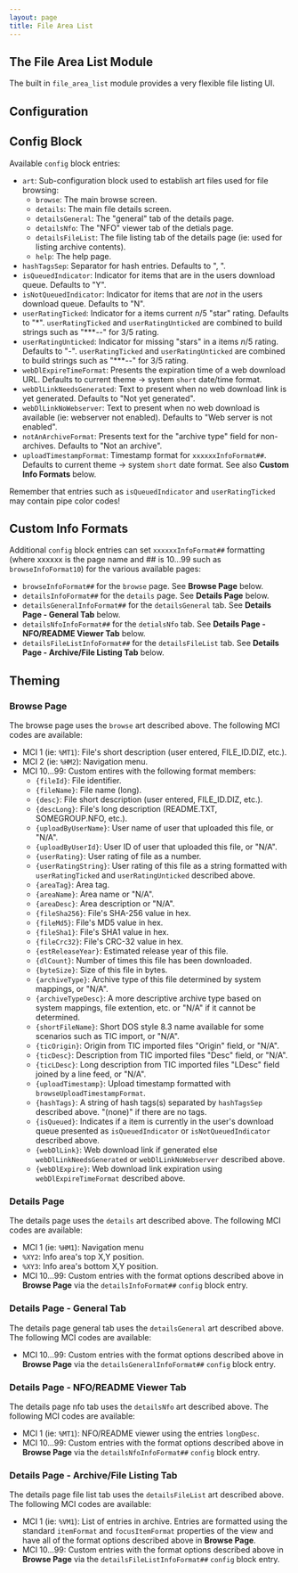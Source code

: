 ```yaml
---
layout: page
title: File Area List
---
```

## The File Area List Module
The built in `file_area_list` module provides a very flexible file listing UI.

## Configuration
## Config Block
Available `config` block entries:
* `art`: Sub-configuration block used to establish art files used for file browsing:
    * `browse`: The main browse screen.
    * `details`: The main file details screen.
    * `detailsGeneral`: The "general" tab of the details page.
    * `detailsNfo`: The "NFO" viewer tab of the detials page.
    * `detailsFileList`: The file listing tab of the details page (ie: used for listing archive contents).
    * `help`: The help page.
* `hashTagsSep`: Separator for hash entries. Defaults to ", ".
* `isQueuedIndicator`: Indicator for items that are in the users download queue. Defaults to "Y".
* `isNotQueuedIndicator`: Indicator for items that are _not_ in the users download queue. Defaults to "N".
* `userRatingTicked`: Indicator for a items current _n_/5 "star" rating. Defaults to "\*". `userRatingTicked` and `userRatingUnticked` are combined to build strings such as "***--" for 3/5 rating.
* `userRatingUnticked`: Indicator for missing "stars" in a items _n_/5 rating. Defaults to "-". `userRatingTicked` and `userRatingUnticked` are combined to build strings such as "***--" for 3/5 rating.
* `webDlExpireTimeFormat`: Presents the expiration time of a web download URL. Defaults to current theme → system `short` date/time format.
* `webDlLinkNeedsGenerated`: Text to present when no web download link is yet generated. Defaults to "Not yet generated".
* `webDlLinkNoWebserver`: Text to present when no web download is available (ie: webserver not enabled). Defaults to "Web server is not enabled".
* `notAnArchiveFormat`: Presents text for the "archive type" field for non-archives. Defaults to "Not an archive".
* `uploadTimestampFormat`: Timestamp format for `xxxxxxInfoFormat##`. Defaults to current theme → system `short` date format. See also **Custom Info Formats** below.

Remember that entries such as `isQueuedIndicator` and `userRatingTicked` may contain pipe color codes!

## Custom Info Formats
Additional `config` block entries can set `xxxxxxInfoFormat##` formatting (where xxxxxx is the page name and ## is 10...99 such as `browseInfoFormat10`) for the various available pages:
* `browseInfoFormat##` for the `browse` page. See **Browse Page** below.
* `detailsInfoFormat##` for the `details` page. See **Details Page** below.
* `detailsGeneralInfoFormat##` for the `detailsGeneral` tab. See **Details Page - General Tab** below.
* `detailsNfoInfoFormat##` for the `detialsNfo` tab. See **Details Page - NFO/README Viewer Tab** below.
* `detailsFileListInfoFormat##` for the `detailsFileList` tab. See **Details Page - Archive/File Listing Tab** below.

## Theming
### Browse Page
The browse page uses the `browse` art described above. The following MCI codes are available:
* MCI 1 (ie: `%MT1`): File's short description (user entered, FILE_ID.DIZ, etc.).
* MCI 2 (ie: `%HM2`): Navigation menu.
* MCI 10...99: Custom entires with the following format members:
    * `{fileId}`: File identifier.
    * `{fileName}`: File name (long).
    * `{desc}`: File short description (user entered, FILE_ID.DIZ, etc.).
    * `{descLong}`: File's long description (README.TXT, SOMEGROUP.NFO, etc.).
    * `{uploadByUserName}`: User name of user that uploaded this file, or "N/A".
    * `{uploadByUserId}`: User ID of user that uploaded this file, or "N/A".
    * `{userRating}`: User rating of file as a number.
    * `{userRatingString}`: User rating of this file as a string formatted with `userRatingTicked` and `userRatingUnticked` described above.
    * `{areaTag}`: Area tag.
    * `{areaName}`: Area name or "N/A".
    * `{areaDesc}`: Area description or "N/A".
    * `{fileSha256}`: File's SHA-256 value in hex.
    * `{fileMd5}`: File's MD5 value in hex.
    * `{fileSha1}`: File's SHA1 value in hex.
    * `{fileCrc32}`: File's CRC-32 value in hex.
    * `{estReleaseYear}`: Estimated release year of this file.
    * `{dlCount}`: Number of times this file has been downloaded.
    * `{byteSize}`: Size of this file in bytes.
    * `{archiveType}`: Archive type of this file determined by system mappings, or "N/A".
    * `{archiveTypeDesc}`: A more descriptive archive type based on system mappings, file extention, etc. or "N/A" if it cannot be determined.
    * `{shortFileName}`: Short DOS style 8.3 name available for some scenarios such as TIC import, or "N/A".
    * `{ticOrigin}`: Origin from TIC imported files "Origin" field, or "N/A".
    * `{ticDesc}`: Description from TIC imported files "Desc" field, or "N/A".
    * `{ticLDesc}`: Long description from TIC imported files "LDesc" field joined by a line feed, or "N/A".
    * `{uploadTimestamp}`: Upload timestamp formatted with `browseUploadTimestampFormat`.
    * `{hashTags}`: A string of hash tags(s) separated by `hashTagsSep` described above. "(none)" if there are no tags.
    * `{isQueued}`: Indicates if a item is currently in the user's download queue presented as `isQueuedIndicator` or `isNotQueuedIndicator` described above.
    * `{webDlLink}`: Web download link if generated else `webDlLinkNeedsGenerated` or `webDlLinkNoWebserver` described above.
    * `{webDlExpire}`: Web download link expiration using `webDlExpireTimeFormat` described above.

### Details Page
The details page uses the `details` art described above. The following MCI codes are available:
* MCI 1 (ie: `%HM1`): Navigation menu
* `%XY2`: Info area's top X,Y position.
* `%XY3`: Info area's bottom X,Y position.
* MCI 10...99: Custom entries with the format options described above in **Browse Page** via the `detailsInfoFormat##` `config` block entry.

### Details Page - General Tab
The details page general tab uses the `detailsGeneral` art described above. The following MCI codes are available:
* MCI 10...99: Custom entries with the format options described above in **Browse Page** via the `detailsGeneralInfoFormat##` `config` block entry.

### Details Page - NFO/README Viewer Tab
The details page nfo tab uses the `detailsNfo` art described above. The following MCI codes are available:
* MCI 1 (ie: `%MT1`): NFO/README viewer using the entries `longDesc`.
* MCI 10...99: Custom entries with the format options described above in **Browse Page** via the `detailsNfoInfoFormat##` `config` block entry.

### Details Page - Archive/File Listing Tab
The details page file list tab uses the `detailsFileList` art described above. The following MCI codes are available:
* MCI 1 (ie: `%VM1`): List of entries in archive. Entries are formatted using the standard `itemFormat` and `focusItemFormat` properties of the view and have all of the format options described above in **Browse Page**.
* MCI 10...99: Custom entries with the format options described above in **Browse Page** via the `detailsFileListInfoFormat##` `config` block entry.

